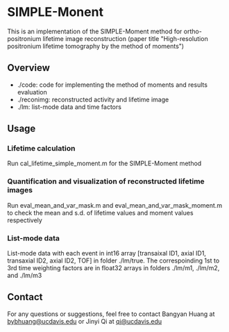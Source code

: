 # SIMPLE-Monent

This is an implementation of the SIMPLE-Moment method for ortho-positronium lifetime image reconstruction (paper title "High-resolution positronium lifetime tomography by the method of moments")

## Overview

- ./code: code for implementing the method of moments and results evaluation
- ./reconimg: reconstructed activity and lifetime image
- ./lm: list-mode data and time factors

## Usage

### Lifetime calculation

Run cal_lifetime_simple_moment.m for the SIMPLE-Moment method 

### Quantification and visualization of reconstructed lifetime images

Run eval_mean_and_var_mask.m and eval_mean_and_var_mask_moment.m to check the mean and s.d. of lifetime values and moment values respectively

### List-mode data

List-mode data with each event in int16 array [transaixal ID1, axial ID1, transaxial ID2, axial ID2, TOF] in folder ./lm/true. The correspoinding 1st to 3rd time weighting factors are in float32 arrays in folders ./lm/m1, ./lm/m2, and ./lm/m3

## Contact

For any questions or suggestions, feel free to contact Bangyan Huang at bybhuang@ucdavis.edu or Jinyi Qi at qi@ucdavis.edu
